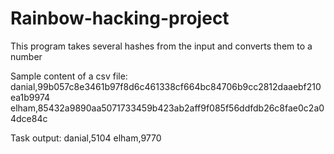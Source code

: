 # Rainbow-hacking-project
This program takes several hashes from the input and converts them to a number

Sample content of a csv file:
danial,99b057c8e3461b97f8d6c461338cf664bc84706b9cc2812daaebf210ea1b9974
elham,85432a9890aa5071733459b423ab2aff9f085f56ddfdb26c8fae0c2a04dce84c

Task output:
danial,5104
elham,9770
